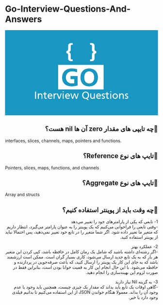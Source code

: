 # Go-Interview-Questions-And-Answers
![Image of Yaktocat](Go-interview-Questions.jpg)


 <h2 id="-" dir="rtl"> 🌱چه تایپی های مقدار zero آن ها nil هست؟</h2>  
 <p>interfaces, slices, channels, maps, pointers and functions.</p>
 
 <h2 id="-" dir="rtl"> 🌱تایپ های نوع Reference؟</h2>  
 <p>Pointers, slices, maps, functions, and channels</p>
 
 <h2 id="-" dir="rtl"> 🌱تایپ های نوع Aggregate؟</h2>  
 <p>Array and structs</p>
 
 <h2 id="-" dir="rtl">🌱چه وقت باید از پوینتر استفاده کنیم؟</h2>   
 <p dir="rtl">
1- تابعی که یکی از پارامترهای خود را تغییر می‌دهد
<br>
-وقتی تابعی را فراخوانی می‌کنیم که یک پوینتر را به عنوان پارامتر می‌گیرد، انتظار داریم که متغیر ما تغییر داده شود. اگر شما متغیر را در تابع خود تغییر نمی‌دهید، پس احتمالا نباید از پوینتر استفاده کنید.
 </p>
 <p dir="rtl">
2- عملکرد بهتر
<br>
-اگر رشته‌ای داشته باشید که شامل یک رمان کامل در حافظه باشد، کپی کردن این متغیر هر بار که به یک تابع جدید ارسال می‌شود، کاری بسیار گران است. ممکن است ارزشمند باشد که به جای این کار یک پوینتر را ارسال کنید، که باعث صرفه‌جویی در پردازنده و حافظه می‌شود. با این حال انجام این کار به قمیت خوانا بودن است، بنابراین فقط در صورت لزوم این بهینه‌سازی را انجام دهید.
  </p>
 <p dir="rtl">
3- به گزینه Nil نیاز دارید
<br>
-گاهی اوقات یک تابع باید بداند که مقدار یک چیزی چیست، همچنین باید وجود یا عدم وجود آن را بداند. معمولا هنگام خواندن JSON از این استفاده می‌کنیم تا بدانیم فیلدی وجود دارد یا خیر.
 </p>
 
<h2 id="-" dir="rtl"></h2>  
<p dir="rtl"></p>
